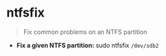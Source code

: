 # ntfsfix
> Fix common problems on an NTFS partition
- **Fix a given NTFS partition:**
sudo ntfsfix `/dev/sdb2`
